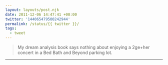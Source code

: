 ```yaml
---
layout: layouts/post.njk
date: 2011-12-06 14:47:41 +00:00
twitter: '144065479500242944'
permalink: /status/{{ twitter }}/
tags: 
  - tweet
---
```


> My dream analysis book says nothing about enjoying a 2ge+her concert in a Bed Bath and Beyond parking lot.

---
